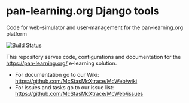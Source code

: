 # pan-learning.org Django tools
Code for web-simulator and user-management for the pan-learning.org platform

[![Build Status](https://travis-ci.org/McStasMcXtrace/McWeb.svg?branch=ESS-deployment)](https://travis-ci.org/McStasMcXtrace/McWeb)

This repository serves code, configurations and documentation for the https://pan-learning.org/ e-learning solution.

* For documentation go to our Wiki: https://github.com/McStasMcXtrace/McWeb/wiki
* For issues and tasks go to our issue list: https://github.com/McStasMcXtrace/McWeb/issues
